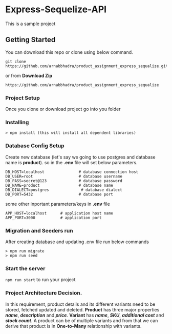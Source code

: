 # Express-Sequelize-API
This is a sample project
## Getting Started
You can download this repo or clone using below command. 
```
git clone https://github.com/arnabbhadra/product_assignment_express_sequalize.git
```
or from **Download Zip**
```
https://github.com/arnabbhadra/product_assignment_express_sequalize
```
### Project Setup
Once you clone or download project go into you folder


### Installing
```
> npm install (this will install all dependent libraries)
```

### Database Config Setup
Create new database (let's say we going to use postgres and database name is **product**).
so in the **.env** file will set below parameters.
```
DB_HOST=localhost               # database connection host
DB_USER=root                    # database username
DB_PASS=secret@123              # database password
DB_NAME=product                 # database name
DB_DIALECT=postgres              # database dialect
DB_PORT=5432                    # database port
```
some other inportant parameters/keys in **.env** file
```
APP_HOST=localhost      # application host name
APP_PORT=3000           # application port
```
### Migration and Seeders run

After creating database and updating .env file run below commands
```
> npm run migrate
> npm run seed
```
### Start the server
`npm run start` to run your project 

### Project Architecture Decision.
In this requirement, product details and its different variants need to be stored, fetched updated and deleted.
**Product** has three major properties ***name***, ***description*** and ***price***.
**Variant** has ***name***, ***SKU***, ***additional cost*** and ***stock count***.
A product can be of multiple variants and from that we can derive that
product is in **One-to-Many** relationship with variants.
